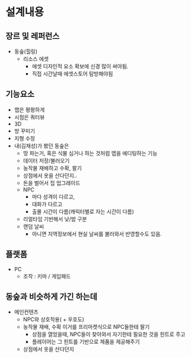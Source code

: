 # 설계내용

## 장르 및 레퍼런스
- 동숲(힐링)
  - 리소스 에셋
    - 에셋 디자인적 요소 확보에 신경 많이 써야됨.
    - 직접 시간날때 에셋스토어 탐방해야됨

## 기능요소
- 맵은 평평하게
- 시점은 쿼터뷰
- 3D
- 방 꾸미기
- 지형 수정
- 내(김재성)가 봤던 동숲은
  - 땅 파는거, 혹은 식물 심거나 하는 것처럼 맵을 에디팅하는 기능
  - 데이터 저장/불러오기
  - 농작물 재배하고 수확, 팔기
  - 상점에서 옷을 산다던지..
  - 돈을 벌어서 집 업그레이드
  - NPC
    - 마다 성격이 다르고,
    - 대화가 다르고
    - 출몰 시간이 다름(캐릭터별로 자는 시간이 다름)
  - 리얼타임 기반해서 낮/밤 구분
  - 랜덤 날씨
    - 아니면 지역정보에서 현실 날씨를 불러와서 반영할수도 있음.

## 플랫폼
- PC
  - 조작 : 키마 / 게임패드

## 동숲과 비슷하게 가긴 하는데
- 메인컨텐츠
  - NPC와 상호작용( + 우호도)
  - 농작물 재배, 수확 이거를 프리마켓식으로 NPC들한테 팔기
    - 상점을 열었을때, NPC들이 찾아와서 자기한테 필요한 것을 힌트로 주고
    - 플레이어는 그 힌트를 기반으로 제품을 제공해주기
  - 상점에서 옷을 산다던지